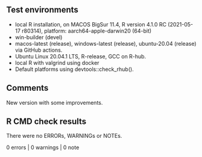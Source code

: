 ## Test environments
* local R installation, on MACOS BigSur 11.4, R version 4.1.0 RC (2021-05-17 r80314), platform: aarch64-apple-darwin20 (64-bit)
* win-builder (devel)
* macos-latest (release), windows-latest (release), ubuntu-20.04 (release) via GitHub actions.
* Ubuntu Linux 20.04.1 LTS, R-release, GCC on R-hub.
* local R with valgrind using docker
* Default platforms using devtools::check_rhub().

## Comments
New version with some improvements.

## R CMD check results
There were no ERRORs, WARNINGs or NOTEs. 

0 errors | 0 warnings | 0 note
